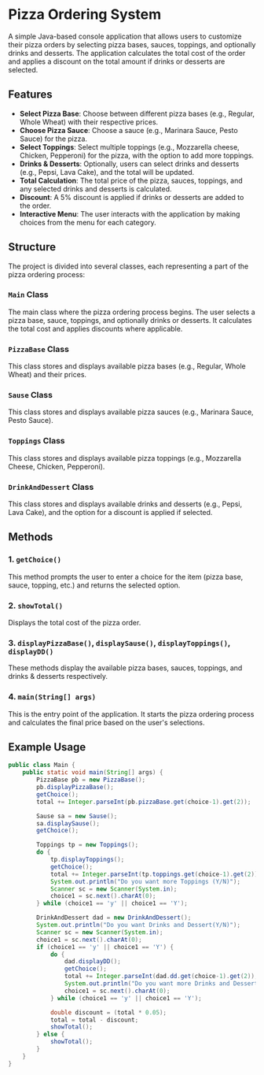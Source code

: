 # Pizza Ordering System

A simple Java-based console application that allows users to customize their pizza orders by selecting pizza bases, sauces, toppings, and optionally drinks and desserts. The application calculates the total cost of the order and applies a discount on the total amount if drinks or desserts are selected.

## Features

- **Select Pizza Base**: Choose between different pizza bases (e.g., Regular, Whole Wheat) with their respective prices.
- **Choose Pizza Sauce**: Choose a sauce (e.g., Marinara Sauce, Pesto Sauce) for the pizza.
- **Select Toppings**: Select multiple toppings (e.g., Mozzarella cheese, Chicken, Pepperoni) for the pizza, with the option to add more toppings.
- **Drinks & Desserts**: Optionally, users can select drinks and desserts (e.g., Pepsi, Lava Cake), and the total will be updated.
- **Total Calculation**: The total price of the pizza, sauces, toppings, and any selected drinks and desserts is calculated.
- **Discount**: A 5% discount is applied if drinks or desserts are added to the order.
- **Interactive Menu**: The user interacts with the application by making choices from the menu for each category.

## Structure

The project is divided into several classes, each representing a part of the pizza ordering process:

### `Main` Class
The main class where the pizza ordering process begins. The user selects a pizza base, sauce, toppings, and optionally drinks or desserts. It calculates the total cost and applies discounts where applicable.

### `PizzaBase` Class
This class stores and displays available pizza bases (e.g., Regular, Whole Wheat) and their prices.

### `Sause` Class
This class stores and displays available pizza sauces (e.g., Marinara Sauce, Pesto Sauce).

### `Toppings` Class
This class stores and displays available pizza toppings (e.g., Mozzarella Cheese, Chicken, Pepperoni).

### `DrinkAndDessert` Class
This class stores and displays available drinks and desserts (e.g., Pepsi, Lava Cake), and the option for a discount is applied if selected.

## Methods

### 1. `getChoice()`
This method prompts the user to enter a choice for the item (pizza base, sauce, topping, etc.) and returns the selected option.

### 2. `showTotal()`
Displays the total cost of the pizza order.

### 3. `displayPizzaBase()`, `displaySause()`, `displayToppings()`, `displayDD()`
These methods display the available pizza bases, sauces, toppings, and drinks & desserts respectively.

### 4. `main(String[] args)`
This is the entry point of the application. It starts the pizza ordering process and calculates the final price based on the user's selections.

## Example Usage

```java
public class Main {
    public static void main(String[] args) {
        PizzaBase pb = new PizzaBase();
        pb.displayPizzaBase();
        getChoice();
        total += Integer.parseInt(pb.pizzaBase.get(choice-1).get(2));

        Sause sa = new Sause();
        sa.displaySause();
        getChoice();

        Toppings tp = new Toppings();
        do {
            tp.displayToppings();
            getChoice();
            total += Integer.parseInt(tp.toppings.get(choice-1).get(2));
            System.out.println("Do you want more Toppings (Y/N)");
            Scanner sc = new Scanner(System.in);
            choice1 = sc.next().charAt(0);
        } while (choice1 == 'y' || choice1 == 'Y');

        DrinkAndDessert dad = new DrinkAndDessert();
        System.out.println("Do you want Drinks and Dessert(Y/N)");
        Scanner sc = new Scanner(System.in);
        choice1 = sc.next().charAt(0);
        if (choice1 == 'y' || choice1 == 'Y') {
            do {
                dad.displayDD();
                getChoice();
                total += Integer.parseInt(dad.dd.get(choice-1).get(2));
                System.out.println("Do you want more Drinks and Dessert (Y/N)");
                choice1 = sc.next().charAt(0);
            } while (choice1 == 'y' || choice1 == 'Y');

            double discount = (total * 0.05);
            total = total - discount;
            showTotal();
        } else {
            showTotal();
        }
    }
}
